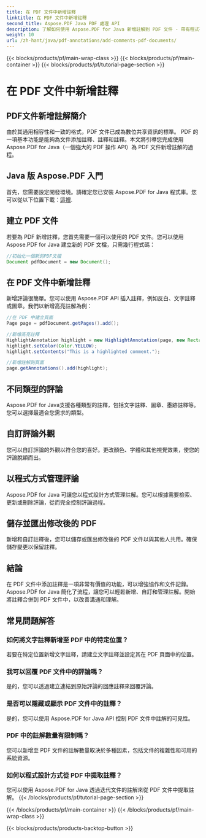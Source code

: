 ```yaml
---
title: 在 PDF 文件中新增註釋
linktitle: 在 PDF 文件中新增註釋
second_title: Aspose.PDF Java PDF 處理 API
description: 了解如何使用 Aspose.PDF for Java 新增註解到 PDF 文件 - 帶有程式碼範例的逐步指南。
weight: 10
url: /zh-hant/java/pdf-annotations/add-comments-pdf-documents/
---
```


{{< blocks/products/pf/main-wrap-class >}}
{{< blocks/products/pf/main-container >}}
{{< blocks/products/pf/tutorial-page-section >}}

# 在 PDF 文件中新增註釋


## PDF文件新增註解簡介

由於其通用相容性和一致的格式，PDF 文件已成為數位共享資訊的標準。 PDF 的一項基本功能是能夠為文件添加註釋、註釋和註釋。本文將引導您完成使用 Aspose.PDF for Java（一個強大的 PDF 操作 API）為 PDF 文件新增註解的過程。

## Java 版 Aspose.PDF 入門

首先，您需要設定開發環境。請確定您已安裝 Aspose.PDF for Java 程式庫。您可以從以下位置下載：[這裡](https://releases.aspose.com/pdf/java/).

## 建立 PDF 文件

若要為 PDF 新增註釋，您首先需要一個可以使用的 PDF 文件。您可以使用 Aspose.PDF for Java 建立新的 PDF 文檔，只需幾行程式碼：

```java
//初始化一個新的PDF文檔
Document pdfDocument = new Document();
```

## 在 PDF 文件中新增註釋

新增評論很簡單。您可以使用 Aspose.PDF API 插入註釋，例如反白、文字註釋或圖章。我們以新增高亮註解為例：

```java
//在 PDF 中建立頁面
Page page = pdfDocument.getPages().add();

//新增高亮註釋
HighlightAnnotation highlight = new HighlightAnnotation(page, new Rectangle(100, 100, 200, 200));
highlight.setColor(Color.YELLOW);
highlight.setContents("This is a highlighted comment.");

//新增註解到頁面
page.getAnnotations().add(highlight);
```

## 不同類型的評論

Aspose.PDF for Java支援各種類型的註釋，包括文字註釋、圖章、墨跡註釋等。您可以選擇最適合您需求的類型。

## 自訂評論外觀

您可以自訂評論的外觀以符合您的喜好。更改顏色、字體和其他視覺效果，使您的評論脫穎而出。

## 以程式方式管理評論

Aspose.PDF for Java 可讓您以程式設計方式管理註解。您可以根據需要檢索、更新或刪除評論，從而完全控制評論過程。

## 儲存並匯出修改後的 PDF

新增和自訂註釋後，您可以儲存或匯出修改後的 PDF 文件以與其他人共用。確保儲存變更以保留註釋。

## 結論

在 PDF 文件中添加註釋是一項非常有價值的功能，可以增強協作和文件記錄。 Aspose.PDF for Java 簡化了流程，讓您可以輕鬆新增、自訂和管理註解。開始將註釋合併到 PDF 文件中，以改善溝通和理解。

## 常見問題解答

### 如何將文字註釋新增至 PDF 中的特定位置？

若要在特定位置新增文字註釋，請建立文字註釋並設定其在 PDF 頁面中的位置。

### 我可以回覆 PDF 文件中的評論嗎？

是的，您可以透過建立連結到原始評論的回應註釋來回覆評論。

### 是否可以隱藏或顯示 PDF 文件中的註釋？

是的，您可以使用 Aspose.PDF for Java API 控制 PDF 文件中註解的可見性。

### PDF 中的註解數量有限制嗎？

您可以新增至 PDF 文件的註解數量取決於多種因素，包括文件的複雜性和可用的系統資源。

### 如何以程式設計方式從 PDF 中提取註釋？

您可以使用 Aspose.PDF for Java 透過迭代文件的註解來從 PDF 文件中提取註解。
{{< /blocks/products/pf/tutorial-page-section >}}

{{< /blocks/products/pf/main-container >}}
{{< /blocks/products/pf/main-wrap-class >}}

{{< blocks/products/products-backtop-button >}}

